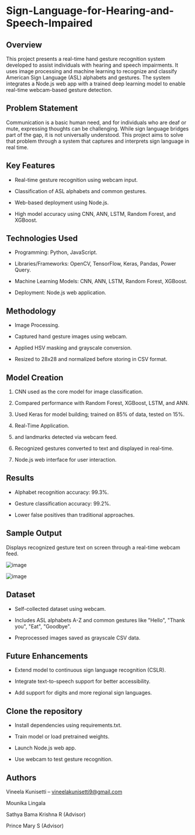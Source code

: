 # Sign-Language-for-Hearing-and-Speech-Impaired



## Overview

This project presents a real-time hand gesture recognition system developed to assist individuals with hearing and speech impairments. It uses image processing and machine learning to recognize and classify American Sign Language (ASL) alphabets and gestures. The system integrates a Node.js web app with a trained deep learning model to enable real-time webcam-based gesture detection.

## Problem Statement

Communication is a basic human need, and for individuals who are deaf or mute, expressing thoughts can be challenging. While sign language bridges part of the gap, it is not universally understood. This project aims to solve that problem through a system that captures and interprets sign language in real time.

## Key Features

- Real-time gesture recognition using webcam input.

- Classification of ASL alphabets and common gestures.

- Web-based deployment using Node.js.

- High model accuracy using CNN, ANN, LSTM, Random Forest, and XGBoost.

## Technologies Used

- Programming: Python, JavaScript.

- Libraries/Frameworks: OpenCV, TensorFlow, Keras, Pandas, Power Query.

- Machine Learning Models: CNN, ANN, LSTM, Random Forest, XGBoost.

- Deployment: Node.js web application.

## Methodology

- Image Processing.

- Captured hand gesture images using webcam.

- Applied HSV masking and grayscale conversion.

- Resized to 28x28 and normalized before storing in CSV format.

## Model Creation

1. CNN used as the core model for image classification.

2. Compared performance with Random Forest, XGBoost, LSTM, and ANN.

3. Used Keras for model building; trained on 85% of data, tested on 15%.

4. Real-Time Application.

5. and landmarks detected via webcam feed.

6. Recognized gestures converted to text and displayed in real-time.

7. Node.js web interface for user interaction.

## Results

- Alphabet recognition accuracy: 99.3%.

- Gesture classification accuracy: 99.2%.

- Lower false positives than traditional approaches.

## Sample Output

Displays recognized gesture text on screen through a real-time webcam feed.

![image](https://github.com/user-attachments/assets/43cb77b8-0ad3-45d2-a04a-8021fb7e3190)

![image](https://github.com/user-attachments/assets/4a10a8d3-1128-4ad7-9b37-2b6eaed5fa64)


## Dataset

- Self-collected dataset using webcam.

- Includes ASL alphabets A-Z and common gestures like "Hello", "Thank you", "Eat", "Goodbye".

- Preprocessed images saved as grayscale CSV data.

## Future Enhancements

- Extend model to continuous sign language recognition (CSLR).

- Integrate text-to-speech support for better accessibility.

- Add support for digits and more regional sign languages.


## Clone the repository

- Install dependencies using requirements.txt.

- Train model or load pretrained weights.

- Launch Node.js web app.

- Use webcam to test gesture recognition.

## Authors

Vineela Kunisetti – vineelakunisetti9@gmail.com

Mounika Lingala

Sathya Bama Krishna R (Advisor)

Prince Mary S (Advisor)
